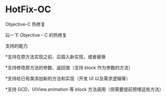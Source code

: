# HotFix-OC
Objective-C 热修复

玩一下 Objective - C 的热修复

支持的能力

*支持在原方法实现之前、后插入新实现，或者替换

*支持修改原方法的参数、返回值（支持 block 作为参数的方法）

*支持给已有类添加新的方法和实现（开发 UI 以及需求逻辑等）

*支持 GCD，UIView.animation 等 block 方法调用（但需要提前预埋这些方法）
